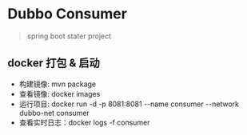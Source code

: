 # Dubbo Consumer
> spring boot stater project


## docker 打包 & 启动
- 构建镜像: mvn package
- 查看镜像: docker images
- 运行项目: docker run -d -p 8081:8081 --name consumer --network dubbo-net consumer
- 查看实时日志：docker logs -f consumer
